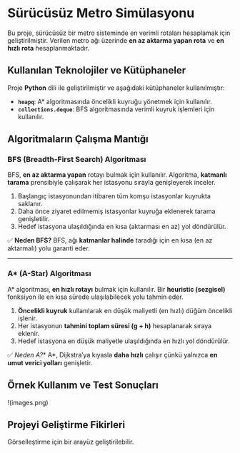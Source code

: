 #  Sürücüsüz Metro Simülasyonu

Bu proje, sürücüsüz bir metro sisteminde en verimli rotaları hesaplamak için geliştirilmiştir. Verilen metro ağı üzerinde **en az aktarma yapan rota** ve **en hızlı rota** hesaplanmaktadır.

##  Kullanılan Teknolojiler ve Kütüphaneler

Proje **Python** dili ile geliştirilmiştir ve aşağıdaki kütüphaneler kullanılmıştır:

- **`heapq`**: A* algoritmasında öncelikli kuyruğu yönetmek için kullanılır.
- **`collections.deque`**: BFS algoritmasında verimli kuyruk işlemleri için kullanılır.

##  Algoritmaların Çalışma Mantığı

### BFS (Breadth-First Search) Algoritması

BFS, **en az aktarma yapan** rotayı bulmak için kullanılır. Algoritma, **katmanlı tarama** prensibiyle çalışarak her istasyonu sırayla genişleyerek inceler.

1. Başlangıç istasyonundan itibaren tüm komşu istasyonlar kuyrukta saklanır.
2. Daha önce ziyaret edilmemiş istasyonlar kuyruğa eklenerek tarama genişletilir.
3. Hedef istasyona ulaşıldığında en kısa (aktarması en az) yol döndürülür.

✅ **Neden BFS?**
BFS, ağı **katmanlar halinde** taradığı için en kısa (en az aktarmalı) yolu garanti eder.

-------------------------------------------------------------------------------------------------------------------------------------------------------------

### A* (A-Star) Algoritması

A* algoritması, **en hızlı rotayı** bulmak için kullanılır. Bir **heuristic (sezgisel)** fonksiyon ile en kısa sürede ulaşılabilecek yolu tahmin eder.

1. **Öncelikli kuyruk** kullanılarak en düşük maliyetli (en hızlı) düğüm öncelikli işlenir.
2. Her istasyonun **tahmini toplam süresi (g + h)** hesaplanarak sıraya eklenir.
3. Hedef istasyona en düşük maliyetle ulaşıldığında en hızlı yol döndürülür.

✅ **Neden A*?** 
A*, Dijkstra’ya kıyasla **daha hızlı** çalışır çünkü yalnızca **en umut verici yolları** genişletir.

##  Örnek Kullanım ve Test Sonuçları
!(images.png)

## Projeyi Geliştirme Fikirleri
Görselleştirme için bir arayüz geliştirilebilir.


